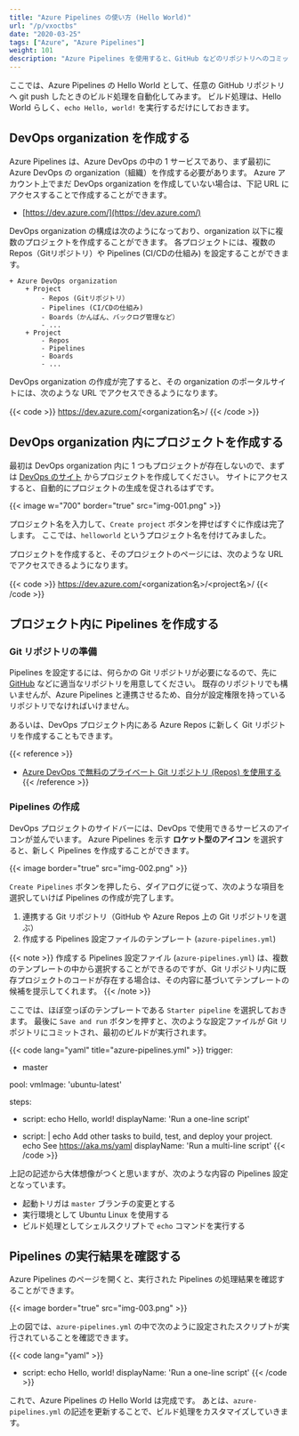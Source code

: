 ```yaml
---
title: "Azure Pipelines の使い方 (Hello World)"
url: "/p/vxoctbs"
date: "2020-03-25"
tags: ["Azure", "Azure Pipelines"]
weight: 101
description: "Azure Pipelines を使用すると、GitHub などのリポジトリへのコミットに連動させてビルド処理、デプロイ処理などを自動実行することができます。"
---
```


ここでは、Azure Pipelines の Hello World として、任意の GitHub リポジトリへ git push したときのビルド処理を自動化してみます。
ビルド処理は、Hello World らしく、`echo Hello, world!` を実行するだけにしておきます。


DevOps organization を作成する
----

Azure Pipelines は、Azure DevOps の中の 1 サービスであり、まず最初に Azure DevOps の organization（組織）を作成する必要があります。
Azure アカウント上でまだ DevOps organization を作成していない場合は、下記 URL にアクセスすることで作成することができます。

* [https://dev.azure.com/](https://dev.azure.com/)

DevOps organization の構成は次のようになっており、organization 以下に複数のプロジェクトを作成することができます。
各プロジェクトには、複数の Repos（Gitリポジトリ）や Pipelines (CI/CDの仕組み) を設定することができます。

```
+ Azure DevOps organization
    + Project
        - Repos (Gitリポジトリ）
        - Pipelines (CI/CDの仕組み)
        - Boards（かんばん、バックログ管理など）
        - ...
    + Project
        - Repos
        - Pipelines
        - Boards
        - ...
```

DevOps organization の作成が完了すると、その organization のポータルサイトには、次のような URL でアクセスできるようになります。

{{< code >}}
https://dev.azure.com/<organization名>/
{{< /code >}}


DevOps organization 内にプロジェクトを作成する
----

最初は DevOps organization 内に 1 つもプロジェクトが存在しないので、まずは [DevOps のサイト](https://devops.azure.com/) からプロジェクトを作成してください。
サイトにアクセスすると、自動的にプロジェクトの生成を促されるはずです。

{{< image w="700" border="true" src="img-001.png" >}}

プロジェクト名を入力して、`Create project` ボタンを押せばすぐに作成は完了します。
ここでは、`helloworld` というプロジェクト名を付けてみました。

プロジェクトを作成すると、そのプロジェクトのページには、次のような URL でアクセスできるようになります。

{{< code >}}
https://dev.azure.com/<organization名>/<project名>/
{{< /code >}}


プロジェクト内に Pipelines を作成する
----

### Git リポジトリの準備

Pipelines を設定するには、何らかの Git リポジトリが必要になるので、先に [GitHub](https://github.com/) などに適当なリポジトリを用意してください。
既存のリポジトリでも構いませんが、Azure Pipelines と連携させるため、自分が設定権限を持っているリポジトリでなければいけません。

あるいは、DevOps プロジェクト内にある Azure Repos に新しく Git リポジトリを作成することもできます。

{{< reference >}}
- [Azure DevOps で無料のプライベート Git リポジトリ (Repos) を使用する](/p/qt5qyzu)
{{< /reference >}}

### Pipelines の作成

DevOps プロジェクトのサイドバーには、DevOps で使用できるサービスのアイコンが並んでいます。
Azure Pipelines を示す **ロケット型のアイコン** を選択すると、新しく Pipelines を作成することができます。

{{< image border="true" src="img-002.png" >}}

`Create Pipelines` ボタンを押したら、ダイアログに従って、次のような項目を選択していけば Pipelines の作成が完了します。

1. 連携する Git リポジトリ（GitHub や Azure Repos 上の Git リポジトリを選ぶ）
2. 作成する Pipelines 設定ファイルのテンプレート (`azure-pipelines.yml`)

{{< note >}}
作成する Pipelines 設定ファイル (`azure-pipelines.yml`) は、複数のテンプレートの中から選択することができるのですが、Git リポジトリ内に既存プロジェクトのコードが存在する場合は、その内容に基づいてテンプレートの候補を提示してくれます。
{{< /note >}}

ここでは、ほぼ空っぽのテンプレートである `Starter pipeline` を選択しておきます。
最後に `Save and run` ボタンを押すと、次のような設定ファイルが Git リポジトリにコミットされ、最初のビルドが実行されます。

{{< code lang="yaml" title="azure-pipelines.yml" >}}
trigger:
- master

pool:
  vmImage: 'ubuntu-latest'

steps:
- script: echo Hello, world!
  displayName: 'Run a one-line script'

- script: |
    echo Add other tasks to build, test, and deploy your project.
    echo See https://aka.ms/yaml
  displayName: 'Run a multi-line script'
{{< /code >}}

上記の記述から大体想像がつくと思いますが、次のような内容の Pipelines 設定となっています。

- 起動トリガは `master` ブランチの変更とする
- 実行環境として Ubuntu Linux を使用する
- ビルド処理としてシェルスクリプトで `echo` コマンドを実行する


Pipelines の実行結果を確認する
----

Azure Pipelines のページを開くと、実行された Pipelines の処理結果を確認することができます。

{{< image border="true" src="img-003.png" >}}

上の図では、`azure-pipelines.yml` の中で次のように設定されたスクリプトが実行されていることを確認できます。

{{< code lang="yaml" >}}
- script: echo Hello, world!
  displayName: 'Run a one-line script'
{{< /code >}}

これで、Azure Pipelines の Hello World は完成です。
あとは、`azure-pipelines.yml` の記述を更新することで、ビルド処理をカスタマイズしていきます。

